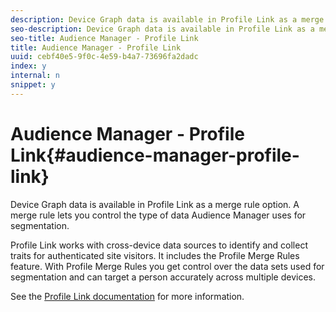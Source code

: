 ```yaml
---
description: Device Graph data is available in Profile Link as a merge rule option. A merge rule lets you control the type of data Audience Manager uses for segmentation.
seo-description: Device Graph data is available in Profile Link as a merge rule option. A merge rule lets you control the type of data Audience Manager uses for segmentation.
seo-title: Audience Manager - Profile Link
title: Audience Manager - Profile Link
uuid: cebf40e5-9f0c-4e59-b4a7-73696fa2dadc
index: y
internal: n
snippet: y
---
```


# Audience Manager - Profile Link{#audience-manager-profile-link}

Device Graph data is available in Profile Link as a merge rule option. A merge rule lets you control the type of data Audience Manager uses for segmentation.

Profile Link works with cross-device data sources to identify and collect traits for authenticated site visitors. It includes the Profile Merge Rules feature. With Profile Merge Rules you get control over the data sets used for segmentation and can target a person accurately across multiple devices.

See the [Profile Link documentation](https://marketing.adobe.com/resources/help/en_US/aam/profile-link-intro.html) for more information. 
